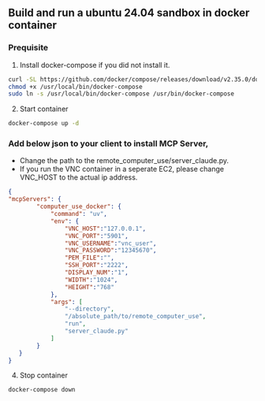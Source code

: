 ## Build and run a ubuntu 24.04 sandbox in docker container

### Prequisite
1. Install docker-compose if you did not install it.
```bash
curl -SL https://github.com/docker/compose/releases/download/v2.35.0/docker-compose-linux-x86_64 -o /usr/local/bin/docker-compose
chmod +x /usr/local/bin/docker-compose
sudo ln -s /usr/local/bin/docker-compose /usr/bin/docker-compose
```

2. Start container
```bash
docker-compose up -d
```

###  Add below json to your client to install MCP Server,
- Change the path to the remote_computer_use/server_claude.py. 
- If you run the VNC container in a seperate EC2, please change VNC_HOST to the actual ip address.
```json
{
"mcpServers": {
		"computer_use_docker": {
			"command": "uv",
			"env": {
				"VNC_HOST":"127.0.0.1",
				"VNC_PORT":"5901",
				"VNC_USERNAME":"vnc_user",
				"VNC_PASSWORD":"12345670",
				"PEM_FILE":"",
				"SSH_PORT":"2222",
				"DISPLAY_NUM":"1",
				"WIDTH":"1024",
                "HEIGHT":"768"
			},
			"args": [
				"--directory",
				"/absolute_path/to/remote_computer_use",
				"run",
				"server_claude.py"
			]
		}
   }
}
```

4. Stop container
```bash
docker-compose down
```
